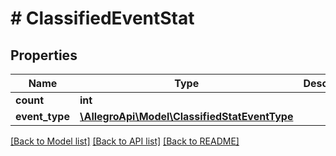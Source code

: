 # # ClassifiedEventStat

## Properties

Name | Type | Description | Notes
------------ | ------------- | ------------- | -------------
**count** | **int** |  | [optional]
**event_type** | [**\AllegroApi\Model\ClassifiedStatEventType**](ClassifiedStatEventType.md) |  | [optional]

[[Back to Model list]](../../README.md#models) [[Back to API list]](../../README.md#endpoints) [[Back to README]](../../README.md)
